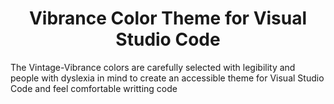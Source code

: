 <h1 align="center">Vibrance Color Theme for Visual Studio Code</h1>

<p>The Vintage-Vibrance colors are carefully selected with legibility and people with dyslexia in mind to create an accessible theme for Visual Studio Code and feel comfortable writting code</p>

